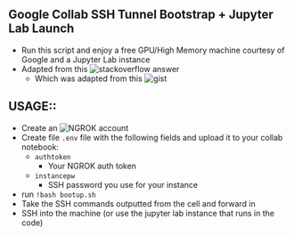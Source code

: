 ## Google Collab SSH Tunnel Bootstrap + Jupyter Lab Launch
- Run this script and enjoy a free GPU/High Memory machine courtesy of Google and a Jupyter Lab instance
- Adapted from this ![stackoverflow answer](https://stackoverflow.com/questions/48459804/how-can-i-ssh-to-google-colaboratory-vm/53252985#53252985)
  - Which was adapted from this ![gist](https://gist.github.com/creotiv/d091515703672ec0bf1a6271336806f0)

## USAGE::
- Create an ![NGROK](http://ngrok.com) account 
- Create file `.env` file with the following fields and upload it to your collab notebook:
  - `authtoken`
    - Your NGROK auth token 
  - `instancepw`
    - SSH password you use for your instance
- run ```!bash bootup.sh```
- Take the SSH commands outputted from the cell and forward in 
- SSH into the machine (or use the jupyter lab instance that runs in the code)





